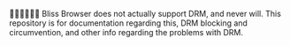 🌳️🌐️🚫️🔏️🚫️📖️ Bliss Browser does not actually support DRM, and never will. This repository is for documentation regarding this, DRM blocking and circumvention, and other info regarding the problems with DRM.
